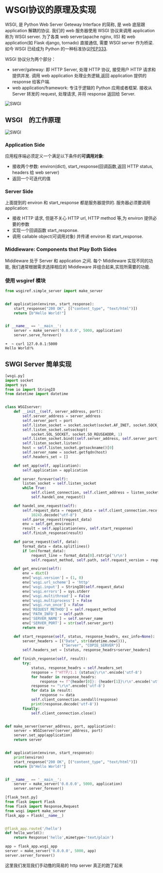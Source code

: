 # WSGI协议的原理及实现

WSGI, 是 Python Web Server Geteway Interface 的简称, 是 web 底层跟 application 解耦的协议. 我们的 web 服务器使用 WSGI 协议来调用 application 称为 WSGI server. 为了各类 web server(apache nginx, IIS) 和 web application(如 Flask django, tornado) 直接通信, 需要 WSGI server 作为桥梁. 如今 WSGI 已经成为 Python 的一种标准协议[PEP333](https://www.python.org/dev/peps/pep-0333/).

WSGI 协议分为两个部分：
+ server/gateway: 即 HTTP Server, 处理 HTTP 协议, 接受用户 HTTP 请求和提供并发. 调用 web application 处理业务逻辑,返回 application 提供的 response 给客户端.
+ web application/framework: 专注于逻辑的 Python 应用或者框架. 接收从 Server 转发的 request, 处理请求, 并将 response 返回给 Server.

![SWGI](https://copie.cn/usr/uploads/2018/05/766648353.png)

## WSGI　的工作原理

![SWGI](https://copie.cn/usr/uploads/2018/05/3130859073.png)

### Application Side

应用程序端必须定义一个满足以下条件的**可调用对象**:
+ 接收两个参数: environ(dict), start_response(回调函数,返回 HTTP status, headers 给 web server)
+ 返回一个可迭代的值

### Server Side

上面提到的 environ 和 start_response 都是服务器提供的. 服务器必须要调用 application:
+ 接收 HTTP 请求, 但是不关心 HTTP url, HTTP method 等,为 environ 提供必要的参数
+ 实现一个回调函数 start_response.
+ 调用 callable object(可调用对象) 并传递 environ 和 start_response.

### Middleware: Components thst Play Both Sides

Middleware 处于 Server 和 application 之间.
每个 Middleware 实现不同的功能, 我们通常根据需求选择相应的 Middleware 并组合起来,实现所需要的功能.

### 使用 wsgiref 模块

```Python
from wsgiref.simple_server import make_server


def application(environ, start_response):
    start_response("200 OK", [("content_type", "text/html")])
    return [b"Hello World!"]


if __name__ == '__main__':
    server = make_server('0.0.0.0', 5000, application)
    server.serve_forever()
```

```
➜  ~ curl 127.0.0.1:5000
Hello World!%
```

## SWGI Server 简单实现

```Python
[wsgi.py]
import socket
import sys
from io import StringIO
from datetime import datetime


class WSGIserver:
    def __init__(self, server_address, port):
        self.server_address = server_address
        self.server_port = port
        self.listen_socket = socket.socket(socket.AF_INET, socket.SOCK_STREAM)
        self.listen_socket.setsockopt(
            socket.SOL_SOCKET, socket.SO_REUSEADDR, 1)
        self.listen_socket.bind((self.server_address, self.server_port))
        self.listen_socket.listen()
        host = self.listen_socket.getsockname()[0]
        self.server_name = socket.getfqdn(host)
        self.headers_set = []

    def set_app(self, application):
        self.application = application

    def server_forever(self):
        listen_socket = self.listen_socket
        while True:
            self.client_connection, self.client_address = listen_socket.accept()
            self.handel_one_request()

    def handel_one_request(self):
        self.request_data = request_data = self.client_connection.recv(
            1024).decode("utf-8")
        self.parse_request(request_data)
        env = self.get_environ()
        result = self.application(env, self.start_response)
        self.finish_response(result)

    def parse_request(self, data):
        format_data = data.splitlines()
        if len(format_data):
            request_line = format_data[0].rstrip('\r\n')
            self.request_method, self.path, self.request_version = request_line.split()

    def get_environ(self):
        env = dict()
        env['wsgi.version'] = (1, 0)
        env['wsgi.url_scheme'] = 'http'
        env['wsgi.input'] = StringIO(self.request_data)
        env['wsgi.errors'] = sys.stderr
        env['wsgi.multithread'] = False
        env['wsgi.multiprocess'] = False
        env['wsgi.run_once'] = False
        env['REQUEST_METHOD'] = self.request_method
        env['PATH_INFO'] = self.path
        env['SERVER_NAME'] = self.server_name
        env['SERVER_PORT'] = str(self.server_port)
        return env

    def start_response(self, status, response_headrs, exc_info=None):
        server_headers = [("Date", str(datetime.now())),
                          ("Server", "COPIE_SERVER")]
        self.headers_set = [status, response_headrs+server_headers]

    def finish_response(self, result):
        try:
            status, response_headrs = self.headers_set
            response = f"HTTP/1.1 {status}\r\n".encode('utf-8')
            for header in response_headrs:
                response += f"{header[0]}: {header[1]}\r\n".encode('utf-8')
            response += "\r\n".encode('utf-8')
            for data in result:
                response += data
            self.client_connection.sendall(response)
            print(response.decode('utf-8'))
        finally:
            self.client_connection.close()


def make_server(server_address, port, application):
    server = WSGIserver(server_address, port)
    server.set_app(application)
    return server


def application(environ, start_response):
    print(environ)
    start_response("200 OK", [("content_type", "text/html")])
    return [b"Hello World!"]


if __name__ == '__main__':
    server = make_server('0.0.0.0', 5000, application)
    server.server_forever()
```

```python
[flask_test.py]
from flask import Flask
from flask import Response,Request
from wsgi import make_server
flask_app = Flask(__name__)


@flask_app.route('/hello')
def hello_world():
    return Response('hello',mimetype='text/plain')

app = flask_app.wsgi_app
server = make_server('0.0.0.0', 5000, app)
server.server_forever()
```
这里我们发现我们手动撸的简易的 http server 真正的跑了起来